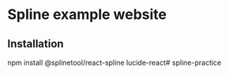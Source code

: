 # Spline example website

## Installation
npm install @splinetool/react-spline lucide-react# spline-practice
